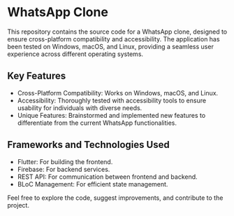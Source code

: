 # WhatsApp Clone

This repository contains the source code for a WhatsApp clone, designed to ensure cross-platform compatibility and accessibility. The application has been tested on Windows, macOS, and Linux, providing a seamless user experience across different operating systems.

## Key Features
- Cross-Platform Compatibility: Works on Windows, macOS, and Linux.
- Accessibility: Thoroughly tested with accessibility tools to ensure usability for individuals with diverse needs.
- Unique Features: Brainstormed and implemented new features to differentiate from the current WhatsApp functionalities.

## Frameworks and Technologies Used
- Flutter: For building the frontend.
- Firebase: For backend services.
- REST API: For communication between frontend and backend.
- BLoC Management: For efficient state management.

Feel free to explore the code, suggest improvements, and contribute to the project.
